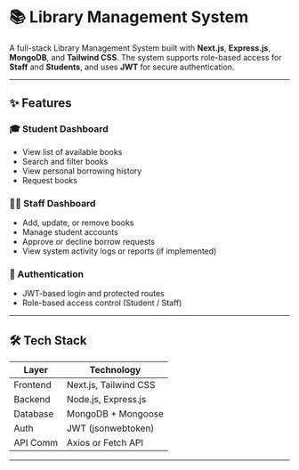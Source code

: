 # 📚 Library Management System

A full-stack Library Management System built with **Next.js**, **Express.js**, **MongoDB**, and **Tailwind CSS**. The system supports role-based access for **Staff** and **Students**, and uses **JWT** for secure authentication.

---

## ✨ Features

### 🎓 Student Dashboard
- View list of available books
- Search and filter books
- View personal borrowing history
- Request books

### 🧑‍🏫 Staff Dashboard
- Add, update, or remove books
- Manage student accounts
- Approve or decline borrow requests
- View system activity logs or reports (if implemented)

### 🔐 Authentication
- JWT-based login and protected routes
- Role-based access control (Student / Staff)

---

## 🛠️ Tech Stack

| Layer      | Technology               |
|------------|--------------------------|
| Frontend   | Next.js, Tailwind CSS    |
| Backend    | Node.js, Express.js      |
| Database   | MongoDB + Mongoose       |
| Auth       | JWT (jsonwebtoken)       |
| API Comm   | Axios or Fetch API       |

---
